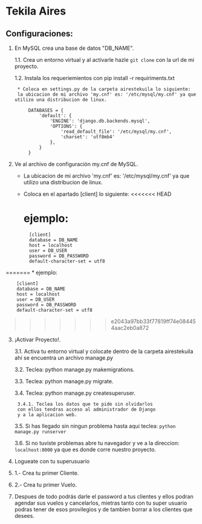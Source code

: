 # Tekila Aires

## Configuraciones:
1. En MySQL crea una base de datos "DB_NAME".

	1.1. Crea un entorno virtual y al activarle hazle `git clone` con la url de mi proyecto.
	
	1.2. Instala los requeriemientos con pip install -r requiriments.txt

		* Coloca en settings.py de la carpeta airestekuila lo siguiente:
	  	la ubicacion de mi archivo 'my.cnf' es: '/etc/mysql/my.cnf' ya que utilizo una distribucion de linux.

			DATABASES = {
    			'default': {
        			'ENGINE': 'django.db.backends.mysql',
        			'OPTIONS': {
            			'read_default_file': '/etc/mysql/my.cnf',
            			'charset': 'utf8mb4'
        			},
    			}
			}
	

2. Ve al archivo de configuración my.cnf de MySQL.
	* La ubicacion de mi archivo 'my.cnf' es: '/etc/mysql/my.cnf' ya que utilizo una distribucion de linux.

	* Coloca en el apartado [client] lo siguiente:
<<<<<<< HEAD
		# ejemplo:

			[client]
			database = DB_NAME
			host = localhost
			user = DB_USER
			password = DB_PASSWORD
			default-character-set = utf8
=======
		* ejemplo:
		
		[client]
		database = DB_NAME
		host = localhost
		user = DB_USER
		password = DB_PASSWORD
		default-character-set = utf8
>>>>>>> e2043a97bb33f77819ff74e084454aac2eb0a872

3. ¡Activar Proyecto!.
	
	3.1. Activa tu entorno virtual y colocate dentro de la carpeta airestekuila
		 ahí se encuentra un archivo manage.py

	3.2. Teclea: python manage.py makemigrations.

	3.3. Teclea: python manage.py migrate.

	3.4. Teclea: python manage.py createsuperuser.

		3.4.1. Teclea los datos que te pide sin olvidarlos 
		con ellos tendras acceso al administrador de Django
		y a la aplicacion web. 

	3.5. Si has llegado sin ningun problema hasta aqui teclea:
	`python manage.py runserver`

	3.6. Si no tuviste problemas abre tu navegador y ve a la direccion:
		 `localhost:8000` ya que es donde corre nuestro proyecto.

4. Logueate con tu superusuario		 
5. 1.- Crea tu primer Cliente.
6. 2.- Crea tu primer Vuelo.
7. Despues de todo podrás darle el password a tus clientes y ellos podran agendar sus vuelos y cancelarlos,
	mietras tanto con tu super usuario podras tener de esos provilegios y de tambien borrar a los clientes que desees.

